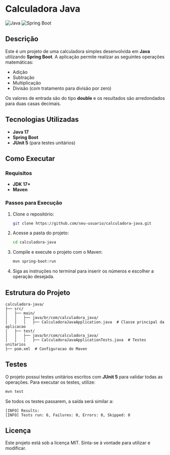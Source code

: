 # Calculadora Java

![Java](https://img.shields.io/badge/Java-ED8B00?style=for-the-badge&logo=java&logoColor=white)
![Spring Boot](https://img.shields.io/badge/Spring%20Boot-6DB33F?style=for-the-badge&logo=spring-boot&logoColor=white)

## Descrição
Este é um projeto de uma calculadora simples desenvolvida em **Java** utilizando **Spring Boot**. A aplicação permite realizar as seguintes operações matemáticas:
- Adição
- Subtração
- Multiplicação
- Divisão (com tratamento para divisão por zero)

Os valores de entrada são do tipo **double** e os resultados são arredondados para duas casas decimais.

## Tecnologias Utilizadas
- **Java 17**
- **Spring Boot**
- **JUnit 5** (para testes unitários)

## Como Executar
### Requisitos
- **JDK 17+**
- **Maven**

### Passos para Execução
1. Clone o repositório:
   ```bash
   git clone https://github.com/seu-usuario/calculadora-java.git
   ```
2. Acesse a pasta do projeto:
   ```bash
   cd calculadora-java
   ```
3. Compile e execute o projeto com o Maven:
   ```bash
   mvn spring-boot:run
   ```
4. Siga as instruções no terminal para inserir os números e escolher a operação desejada.

## Estrutura do Projeto
```
calculadora-java/
├── src/
│   ├── main/
│   │   ├── java/br/com/calculadora_java/
│   │   │   ├── CalculadoraJavaApplication.java  # Classe principal da aplicacao
│   ├── test/
│   │   ├── java/br/com/calculadora_java/
│   │   │   ├── CalculadoraJavaApplicationTests.java  # Testes unitarios
├── pom.xml  # Configuracao do Maven
```

## Testes
O projeto possui testes unitários escritos com **JUnit 5** para validar todas as operações.
Para executar os testes, utilize:
```bash
mvn test
```
Se todos os testes passarem, a saída será similar a:
```
[INFO] Results:
[INFO] Tests run: 6, Failures: 0, Errors: 0, Skipped: 0
```

## Licença
Este projeto está sob a licença MIT. Sinta-se à vontade para utilizar e modificar.
